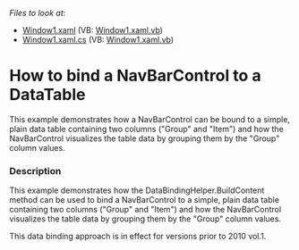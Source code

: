 <!-- default file list -->
*Files to look at*:

* [Window1.xaml](./CS/DataBinding_DataTable/Window1.xaml) (VB: [Window1.xaml.vb](./VB/DataBinding_DataTable/Window1.xaml.vb))
* [Window1.xaml.cs](./CS/DataBinding_DataTable/Window1.xaml.cs) (VB: [Window1.xaml.vb](./VB/DataBinding_DataTable/Window1.xaml.vb))
<!-- default file list end -->
# How to bind a NavBarControl to a DataTable


<p>This example demonstrates how a NavBarControl can be bound to a simple, plain data table containing two columns ("Group" and "Item") and how the NavBarControl visualizes the table data by grouping them by the "Group" column values.</p>


<h3>Description</h3>

<p>This example demonstrates how the DataBindingHelper.BuildContent method can be used to bind a NavBarControl to a simple, plain data table containing two columns (&quot;Group&quot; and &quot;Item&quot;) and how the NavBarControl visualizes the table data by grouping them by the &quot;Group&quot; column values.</p><p>This data binding approach is in effect for versions prior to 2010 vol.1.</p>

<br/>


